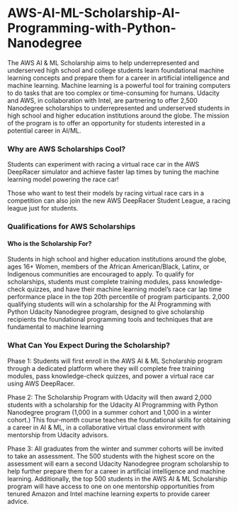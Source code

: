 # AWS-AI-ML-Scholarship-AI-Programming-with-Python-Nanodegree

The AWS AI & ML Scholarship aims to help underrepresented and underserved high school and college students learn foundational machine learning concepts and prepare them for a career in artificial intelligence and machine learning. 
Machine learning is a powerful tool for training computers to do tasks that are too complex or time-consuming for humans. Udacity and AWS, in collaboration with Intel, are partnering to offer 2,500 Nanodegree scholarships to underrepresented and underserved students in high school and higher education institutions around the globe. The mission of the program is to offer an opportunity for students interested in a potential career in AI/ML. 

### Why are AWS Scholarships Cool?
Students can experiment with racing a virtual race car in the AWS DeepRacer simulator and achieve faster lap times by tuning the machine learning model powering the race car!

Those who want to test their models by racing virtual race cars in a competition can also join the new AWS DeepRacer Student League, a racing league just for students.

### Qualifications for AWS Scholarships
#### Who is the Scholarship For?

Students in high school and higher education institutions around the globe, ages 16+
Women, members of the African American/Black, Latinx, or Indigenous communities are encouraged to apply.
To qualify for scholarships, students must complete training modules, pass knowledge-check quizzes, and have their machine learning model’s race car lap time performance place in the top 20th percentile of program participants. 
2,000 qualifying students will win a scholarship for the AI Programming with Python Udacity Nanodegree program, designed to give scholarship recipients the foundational programming tools and techniques that are fundamental to machine learning

### What Can You Expect During the Scholarship?
Phase 1: Students will first enroll in the AWS AI & ML Scholarship program through a dedicated platform where they will complete free training modules, pass knowledge-check quizzes, and power a virtual race car using AWS DeepRacer. 

Phase 2: The Scholarship Program with Udacity will then award 2,000 students with a scholarship for the Udacity AI Programming with Python Nanodegree program (1,000 in a summer cohort and 1,000 in a winter cohort.) This four-month course teaches the foundational skills for obtaining a career in AI & ML, in a collaborative virtual class environment with mentorship from Udacity advisors.

Phase 3: All graduates from the winter and summer cohorts will be invited to take an assessment. The 500 students with the highest score on the assessment will earn a second Udacity Nanodegree program scholarship to help further prepare them for a career in artificial intelligence and machine learning. Additionally, the top 500 students in the AWS AI & ML Scholarship program will have access to one on one mentorship opportunities from tenured Amazon and Intel machine learning experts to provide career advice.
